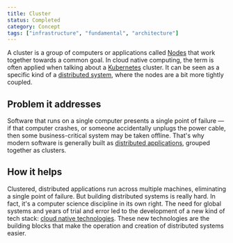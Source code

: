 ```yaml
---
title: Cluster
status: Completed
category: Concept
tags: ["infrastructure", "fundamental", "architecture"]
---
```


A cluster is a group of computers or applications called [Nodes](/nodes/) that work together towards a common goal.
In cloud native computing, the term is often applied when talking about a [Kubernetes](/kubernetes/) cluster.
It can be seen as a specific kind of a [distributed system](/distributed-systems/), where the nodes are a bit more tightly coupled. 

## Problem it addresses 

Software that runs on a single computer presents a single point of failure 
— if that computer crashes, or someone accidentally unplugs the power cable, 
then some business-critical system may be taken offline. 
That's why modern software is generally built as [distributed applications](/distributed-apps/), grouped together as clusters. 

## How it helps

Clustered, distributed applications run across multiple machines, eliminating a single point of failure. 
But building distributed systems is really hard. 
In fact, it's a computer science discipline in its own right. 
The need for global systems and years of trial and error led to the development of a new kind of tech stack: 
[cloud native technologies](/cloud-native-tech/). 
These new technologies are the building blocks that make the operation and creation of distributed systems easier.
